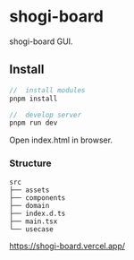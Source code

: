 # shogi-board

shogi-board GUI.

## Install

```javascript
//  install modules
pnpm install

//  develop server
pnpm run dev
```

Open index.html in browser.

### Structure

```
src
├── assets
├── components
├── domain
├── index.d.ts
├── main.tsx
└── usecase
```

https://shogi-board.vercel.app/